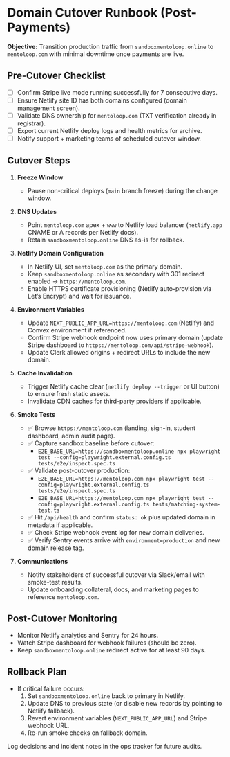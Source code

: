 # Domain Cutover Runbook (Post-Payments)

**Objective:** Transition production traffic from `sandboxmentoloop.online` to `mentoloop.com` with minimal downtime once payments are live.

## Pre-Cutover Checklist
- [ ] Confirm Stripe live mode running successfully for 7 consecutive days.
- [ ] Ensure Netlify site ID has both domains configured (domain management screen).
- [ ] Validate DNS ownership for `mentoloop.com` (TXT verification already in registrar).
- [ ] Export current Netlify deploy logs and health metrics for archive.
- [ ] Notify support + marketing teams of scheduled cutover window.

## Cutover Steps

1. **Freeze Window**
   - Pause non-critical deploys (`main` branch freeze) during the change window.

2. **DNS Updates**
   - Point `mentoloop.com` apex + `www` to Netlify load balancer (`netlify.app` CNAME or A records per Netlify docs).
   - Retain `sandboxmentoloop.online` DNS as-is for rollback.

3. **Netlify Domain Configuration**
   - In Netlify UI, set `mentoloop.com` as the primary domain.
   - Keep `sandboxmentoloop.online` as secondary with 301 redirect enabled → `https://mentoloop.com`.
   - Enable HTTPS certificate provisioning (Netlify auto-provision via Let’s Encrypt) and wait for issuance.

4. **Environment Variables**
   - Update `NEXT_PUBLIC_APP_URL=https://mentoloop.com` (Netlify) and Convex environment if referenced.
   - Confirm Stripe webhook endpoint now uses primary domain (update Stripe dashboard to `https://mentoloop.com/api/stripe-webhook`).
   - Update Clerk allowed origins + redirect URLs to include the new domain.

5. **Cache Invalidation**
   - Trigger Netlify cache clear (`netlify deploy --trigger` or UI button) to ensure fresh static assets.
   - Invalidate CDN caches for third-party providers if applicable.

6. **Smoke Tests**
   - ✅ Browse `https://mentoloop.com` (landing, sign-in, student dashboard, admin audit page).
   - ✅ Capture sandbox baseline before cutover:
     - `E2E_BASE_URL=https://sandboxmentoloop.online npx playwright test --config=playwright.external.config.ts tests/e2e/inspect.spec.ts`
   - ✅ Validate post-cutover production:
     - `E2E_BASE_URL=https://mentoloop.com npx playwright test --config=playwright.external.config.ts tests/e2e/inspect.spec.ts`
     - `E2E_BASE_URL=https://mentoloop.com npx playwright test --config=playwright.external.config.ts tests/matching-system-test.ts`
   - ✅ Hit `/api/health` and confirm `status: ok` plus updated domain in metadata if applicable.
   - ✅ Check Stripe webhook event log for new domain deliveries.
   - ✅ Verify Sentry events arrive with `environment=production` and new domain release tag.

7. **Communications**
   - Notify stakeholders of successful cutover via Slack/email with smoke-test results.
   - Update onboarding collateral, docs, and marketing pages to reference `mentoloop.com`.

## Post-Cutover Monitoring
- Monitor Netlify analytics and Sentry for 24 hours.
- Watch Stripe dashboard for webhook failures (should be zero).
- Keep `sandboxmentoloop.online` redirect active for at least 90 days.

## Rollback Plan
- If critical failure occurs:
  1. Set `sandboxmentoloop.online` back to primary in Netlify.
  2. Update DNS to previous state (or disable new records by pointing to Netlify fallback).
  3. Revert environment variables (`NEXT_PUBLIC_APP_URL`) and Stripe webhook URL.
  4. Re-run smoke checks on fallback domain.

Log decisions and incident notes in the ops tracker for future audits.
